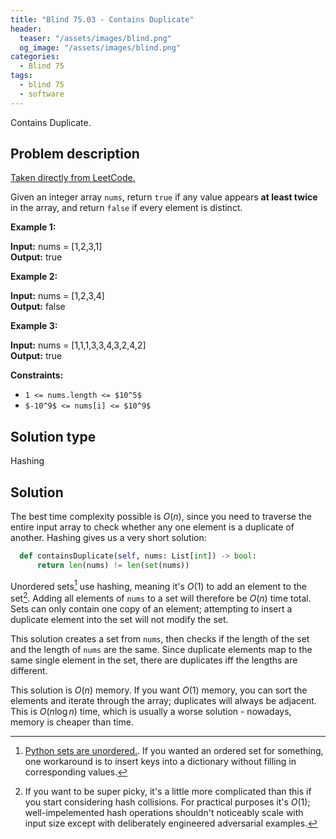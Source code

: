 ```yaml
---
title: "Blind 75.03 - Contains Duplicate"
header:
  teaser: "/assets/images/blind.png"
  og_image: "/assets/images/blind.png"
categories: 
  - Blind 75
tags:
  - blind 75
  - software
---
```


Contains Duplicate.

## Problem description

[Taken directly from LeetCode.](https://leetcode.com/problems/contains-duplicate/description/)

Given an integer array `nums`, return `true` if any value appears **at least twice** in the array, and return `false` if every element is distinct.

**Example 1:**

**Input:** nums = \[1,2,3,1\] \
**Output:** true

**Example 2:**

**Input:** nums = \[1,2,3,4\] \
**Output:** false

**Example 3:**

**Input:** nums = \[1,1,1,3,3,4,3,2,4,2\] \
**Output:** true

**Constraints:**

*   `1 <= nums.length <= $10^5$`
*   `$-10^9$ <= nums[i] <= $10^9$`

## Solution type

Hashing

## Solution

The best time complexity possible is $O(n)$, since you need to traverse the entire input array to check whether any one element is a duplicate of another. Hashing gives us a very short solution:

```python
  def containsDuplicate(self, nums: List[int]) -> bool:
      return len(nums) != len(set(nums))
```

Unordered sets[^0] use hashing, meaning it's $O(1)$ to add an element to the set[^1]. Adding all elements of `nums` to a set will therefore be $O(n)$ time total. Sets can only contain one copy of an element; attempting to insert a duplicate element into the set will not modify the set.

This solution creates a set from `nums`, then checks if the length of the set and the length of `nums` are the same. Since duplicate elements map to the same single element in the set, there are duplicates iff the lengths are different. 

This solution is $O(n)$ memory. If you want $O(1)$ memory, you can sort the elements and iterate through the array; duplicates will always be adjacent. This is $O(n \log n)$ time, which is usually a worse solution - nowadays, memory is cheaper than time.

[^0]: [Python sets are unordered.](https://docs.python.org/3/tutorial/datastructures.html#sets). If you wanted an ordered set for something, one workaround is to insert keys into a dictionary without filling in corresponding values. 

[^1]: If you want to be super picky, it's a little more complicated than this if you start considering hash collisions. For practical purposes it's $O(1)$; well-impelemented hash operations shouldn't noticeably scale with input size except with deliberately engineered adversarial examples.
